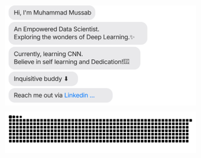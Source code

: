 [![Chat SVG](https://raw.githubusercontent.com/mohammad-mussab/mohammad-mussab/main/chat.svg)](https://www.linkedin.com/in/mohammad-mussab/)


![snake gif](https://github.com/mohammad-mussab/mohammad-mussab/blob/output/github-contribution-grid-snake-dark.svg)


<!--![profile-3d-animation](./profile-3d-contrib/profile-night-green.svg)-->

<!--
**mohammad-mussab/mohammad-mussab** is a ✨ _special_ ✨ repository because its `README.md` (this file) appears on your GitHub profile.

Here are some ideas to get you started:

- 🔭 I’m currently working on ...
- 🌱 I’m currently learning ...
- 👯 I’m looking to collaborate on ...
- 🤔 I’m looking for help with ...
- 💬 Ask me about ...
- 📫 How to reach me: ...
- 😄 Pronouns: ...
- ⚡ Fun fact: ...
-->
